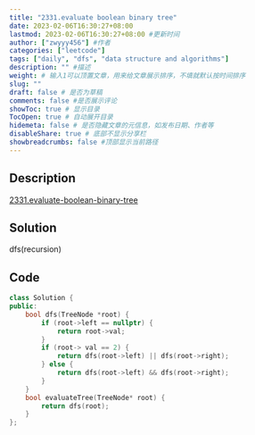```yaml
---
title: "2331.evaluate boolean binary tree"
date: 2023-02-06T16:30:27+08:00
lastmod: 2023-02-06T16:30:27+08:00 #更新时间
author: ["zwyyy456"] #作者
categories: ["leetcode"]
tags: ["daily", "dfs", "data structure and algorithms"]
description: "" #描述
weight: # 输入1可以顶置文章，用来给文章展示排序，不填就默认按时间排序
slug: ""
draft: false # 是否为草稿
comments: false #是否展示评论
showToc: true # 显示目录
TocOpen: true # 自动展开目录
hidemeta: false # 是否隐藏文章的元信息，如发布日期、作者等
disableShare: true # 底部不显示分享栏
showbreadcrumbs: false #顶部显示当前路径
---
```

## Description
[2331.evaluate-boolean-binary-tree](https://leetcode.com/problems/evaluate-boolean-binary-tree/)

## Solution
dfs(recursion)

## Code
```cpp
class Solution {
public:
    bool dfs(TreeNode *root) {
        if (root->left == nullptr) {
            return root->val;
        }
        if (root-> val == 2) {
            return dfs(root->left) || dfs(root->right);
        } else {
            return dfs(root->left) && dfs(root->right);
        }
    }
    bool evaluateTree(TreeNode* root) {
        return dfs(root);
    }
};
```
